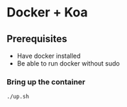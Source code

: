 Docker + Koa
============

## Prerequisites

* Have docker installed
* Be able to run docker without sudo

### Bring up the container

`./up.sh`

